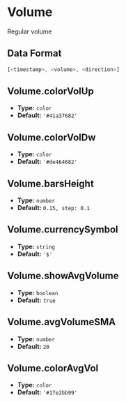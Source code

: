# Volume

Regular volume

## Data Format

```js
[<timestamp>, <volume>, <direction>]
```

## Volume.colorVolUp
- **Type:** `color`
- **Default:** `'#41a37682'`

## Volume.colorVolDw
- **Type:** `color`
- **Default:** `'#de464682'`

## Volume.barsHeight
- **Type:** `number`
- **Default:** `0.15, step: 0.1`

## Volume.currencySymbol
- **Type:** `string`
- **Default:** `'$'`

## Volume.showAvgVolume
- **Type:** `boolean`
- **Default:** `true`

## Volume.avgVolumeSMA
- **Type:** `number`
- **Default:** `20`

## Volume.colorAvgVol
- **Type:** `color`
- **Default:** `'#17e2bb99'`

